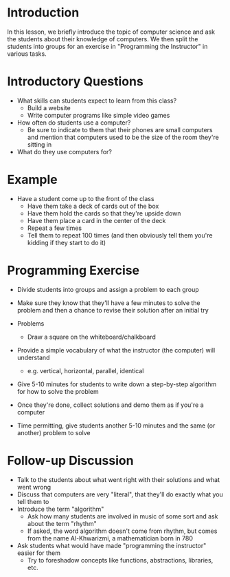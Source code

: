 Introduction
============

In this lesson, we briefly introduce the topic of computer science and ask the students about their knowledge of computers.
We then split the students into groups for an exercise in "Programming the Instructor" in various tasks.

Introductory Questions
======================

* What skills can students expect to learn from this class?
  * Build a website
  * Write computer programs like simple video games
* How often do students use a computer?
  * Be sure to indicate to them that their phones are small computers and mention that computers used to be the size of the room they're sitting in
* What do they use computers for?

Example
========

* Have a student come up to the front of the class
  * Have them take a deck of cards out of the box
  * Have them hold the cards so that they're upside down
  * Have them place a card in the center of the deck
  * Repeat a few times
  * Tell them to repeat 100 times (and then obviously tell them you're kidding if they start to do it)

Programming Exercise
====================

* Divide students into groups and assign a problem to each group
* Make sure they know that they'll have a few minutes to solve the problem and then a chance to revise their solution after an initial try

* Problems
  * Draw a square on the whiteboard/chalkboard
  
* Provide a simple vocabulary of what the instructor (the computer) will understand
  * e.g. vertical, horizontal, parallel, identical
* Give 5-10 minutes for students to write down a step-by-step algorithm for how to solve the problem
* Once they're done, collect solutions and demo them as if you're a computer
* Time permitting, give students another 5-10 minutes and the same (or another) problem to solve

Follow-up Discussion
====================

* Talk to the students about what went right with their solutions and what went wrong
* Discuss that computers are very "literal", that they'll do exactly what you tell them to
* Introduce the term "algorithm"
  * Ask how many students are involved in music of some sort and ask about the term "rhythm"
  * If asked, the word algorithm doesn't come from rhythm, but comes from the name Al-Khwarizmi, a mathematician born in 780
* Ask students what would have made "programming the instructor" easier for them
  * Try to foreshadow concepts like functions, abstractions, libraries, etc.
